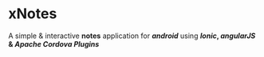 # xNotes
A simple &amp; interactive **notes** application for **_android_** using **_Ionic_, _angularJS_ & _Apache Cordova Plugins_**

